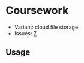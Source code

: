 # Coursework

- Variant: cloud file storage
- Issues: [7](https://github.com/nadevko/bsuir-CSnN-1/issues/7)

## Usage

<!-- How to run tasks, if it is a code. -->
